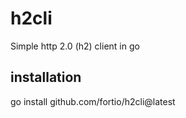 # h2cli
Simple http 2.0 (h2) client in go

## installation

go install github.com/fortio/h2cli@latest
